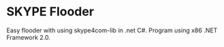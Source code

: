 SKYPE Flooder
=============

Easy flooder with using skype4com-lib in .net C#.
Program using x86 .NET Framework 2.0.

